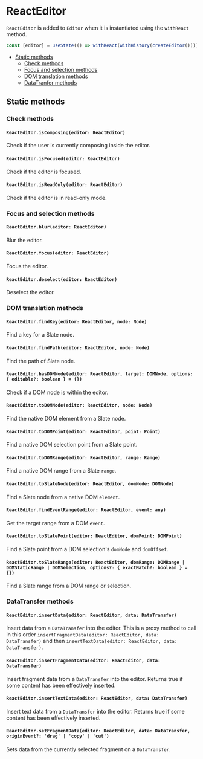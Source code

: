 # ReactEditor

`ReactEditor` is added to `Editor` when it is instantiated using the `withReact` method.

```typescript
const [editor] = useState(() => withReact(withHistory(createEditor())))
```

- [Static methods](react-editor.md#static-methods)
  - [Check methods](react-editor.md#check-methods)
  - [Focus and selection methods](react-editor.md#focus-and-selection-methods)
  - [DOM translation methods](react-editor.md#dom-translation-methods)
  - [DataTranfer methods](react-editor.md#datatransfer-methods)

## Static methods

### Check methods

#### `ReactEditor.isComposing(editor: ReactEditor)`

Check if the user is currently composing inside the editor.

#### `ReactEditor.isFocused(editor: ReactEditor)`

Check if the editor is focused.

#### `ReactEditor.isReadOnly(editor: ReactEditor)`

Check if the editor is in read-only mode.

### Focus and selection methods

#### `ReactEditor.blur(editor: ReactEditor)`

Blur the editor.

#### `ReactEditor.focus(editor: ReactEditor)`

Focus the editor.

#### `ReactEditor.deselect(editor: ReactEditor)`

Deselect the editor.

### DOM translation methods

#### `ReactEditor.findKey(editor: ReactEditor, node: Node)`

Find a key for a Slate node.

#### `ReactEditor.findPath(editor: ReactEditor, node: Node)`

Find the path of Slate node.

#### `ReactEditor.hasDOMNode(editor: ReactEditor, target: DOMNode, options: { editable?: boolean } = {})`

Check if a DOM node is within the editor.

#### `ReactEditor.toDOMNode(editor: ReactEditor, node: Node)`

Find the native DOM element from a Slate node.

#### `ReactEditor.toDOMPoint(editor: ReactEditor, point: Point)`

Find a native DOM selection point from a Slate point.

#### `ReactEditor.toDOMRange(editor: ReactEditor, range: Range)`

Find a native DOM range from a Slate `range`.

#### `ReactEditor.toSlateNode(editor: ReactEditor, domNode: DOMNode)`

Find a Slate node from a native DOM `element`.

#### `ReactEditor.findEventRange(editor: ReactEditor, event: any)`

Get the target range from a DOM `event`.

#### `ReactEditor.toSlatePoint(editor: ReactEditor, domPoint: DOMPoint)`

Find a Slate point from a DOM selection's `domNode` and `domOffset`.

#### `ReactEditor.toSlateRange(editor: ReactEditor, domRange: DOMRange | DOMStaticRange | DOMSelection, options?: { exactMatch?: boolean } = {})`

Find a Slate range from a DOM range or selection.

### DataTransfer methods

#### `ReactEditor.insertData(editor: ReactEditor, data: DataTransfer)`

Insert data from a `DataTransfer` into the editor. This is a proxy method to call in this order `insertFragmentData(editor: ReactEditor, data: DataTransfer)` and then `insertTextData(editor: ReactEditor, data: DataTransfer)`.

#### `ReactEditor.insertFragmentData(editor: ReactEditor, data: DataTransfer)`

Insert fragment data from a `DataTransfer` into the editor. Returns true if some content has been effectively inserted.

#### `ReactEditor.insertTextData(editor: ReactEditor, data: DataTransfer)`

Insert text data from a `DataTransfer` into the editor. Returns true if some content has been effectively inserted.

#### `ReactEditor.setFragmentData(editor: ReactEditor, data: DataTransfer, originEvent?: 'drag' | 'copy' | 'cut')`

Sets data from the currently selected fragment on a `DataTransfer`.
